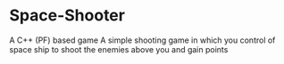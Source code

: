 # Space-Shooter
A C++ (PF) based game
A simple shooting game in which you control of space ship to shoot the enemies above you and gain points
